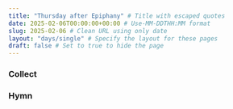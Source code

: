 ```yaml
---
title: "Thursday after Epiphany" # Title with escaped quotes
date: 2025-02-06T00:00:00+00:00 # Use-MM-DDTHH:MM format
slug: 2025-02-06 # Clean URL using only date
layout: "days/single" # Specify the layout for these pages
draft: false # Set to true to hide the page
---
```


### Collect


### Hymn